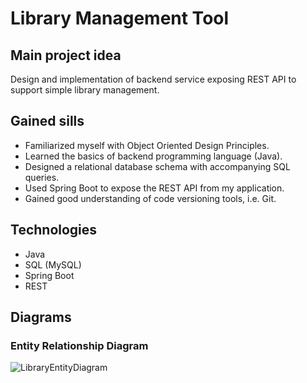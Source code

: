 # Library Management Tool 

## Main project idea
Design and implementation of backend service exposing REST API to support simple library management.

## Gained sills
* Familiarized myself with Object Oriented Design Principles.
* Learned the basics of backend programming language (Java).
* Designed a relational database schema with accompanying SQL queries.
* Used Spring Boot to expose the REST API from my application.
* Gained good understanding of code versioning tools, i.e. Git.

## Technologies
* Java
* SQL (MySQL)
* Spring Boot
* REST

## Diagrams

### Entity Relationship Diagram

![LibraryEntityDiagram](https://user-images.githubusercontent.com/53584321/108424188-2686c180-7239-11eb-8cdf-9836e2adaa62.jpg)
